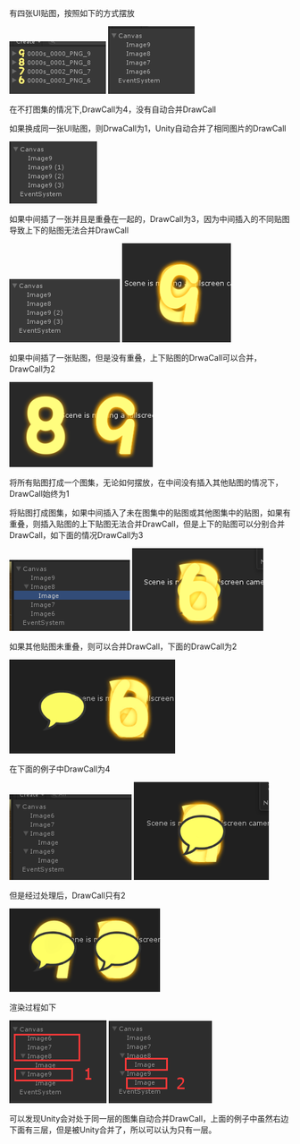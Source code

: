 有四张UI贴图，按照如下的方式摆放

![](/Images/TIM截图20180208102714.png)
![](/Images/TIM截图20180208102727.png)

在不打图集的情况下,DrawCall为4，没有自动合并DrawCall

如果换成同一张UI贴图，则DrwaCall为1，Unity自动合并了相同图片的DrawCall

![](/Images/TIM截图20180208103402.png)

如果中间插了一张并且是重叠在一起的，DrawCall为3，因为中间插入的不同贴图导致上下的贴图无法合并DrawCall

![](/Images/TIM截图20180208103724.png)
![](/Images/TIM截图20180208104348.png)

如果中间插了一张贴图，但是没有重叠，上下贴图的DrwaCall可以合并，DrawCall为2

![](/Images/TIM截图20180208105023.png)

将所有贴图打成一个图集，无论如何摆放，在中间没有插入其他贴图的情况下，DrawCall始终为1

将贴图打成图集，如果中间插入了未在图集中的贴图或其他图集中的贴图，如果有重叠，则插入贴图的上下贴图无法合并DrawCall，但是上下的贴图可以分别合并DrawCall，如下面的情况DrawCall为3

![](/Images/TIM截图20180208110501.png)
![](/Images/TIM截图20180208110944.png)

如果其他贴图未重叠，则可以合并DrawCall，下面的DrawCall为2

![](/Images/TIM截图20180208110756.png)

在下面的例子中DrawCall为4

![](/Images/TIM截图20180208111737.png)
![](/Images/TIM截图20180208111750.png)

但是经过处理后，DrawCall只有2

![](/Images/TIM截图20180208112024.png)

渲染过程如下

![](/Images/TIM截图20180208112701.png)
![](/Images/TIM截图20180208112731.png)

可以发现Unity会对处于同一层的图集自动合并DrawCall，上面的例子中虽然右边下面有三层，但是被Unity合并了，所以可以认为只有一层。